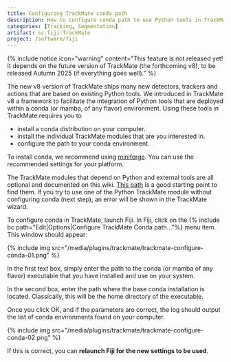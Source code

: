 ```yaml
---
title: Configuring TrackMate conda path
description: How to configure conda path to use Python tools in TrackMate.
categories: [Tracking, Segmentation]
artifact: sc.fiji:TrackMate
project: /software/fiji
---
```


{% include notice icon="warning"
  content="This feature is not released yet! 
  It depends on the future version of TrackMate (the forthcoming v8), to be released Autumn 2025 (if everything goes well)." %}
  
The new v8 version of TrackMate ships many new detectors, trackers and actions that are based on existing Python tools. 
We introduced in TrackMate v8 a framework to facilitate the integration of Python tools that are deployed within a conda (or mamba, of any flavor) environment. 
Using these tools in TrackMate requires you to
- install a conda distribution on your computer.
- install the individual TrackMate modules that are you interested in.
- configure the path to your conda environment.

To install conda, we recommend using [miniforge](https://github.com/conda-forge/miniforge).
You can use the recommended settings for your platform.

The TrackMate modules that depend on Python and external tools are all optional and documented on this wiki.
[This path](/plugins/trackmate/index#trackmate-components) is a good starting point to find them.
If you try to use one of the Python TrackMate module without configuring conda (next step), an error will be shown in the TrackMate wizard.

To configure conda in TrackMate, launch Fiji.
In Fiji, click on the {% include bc path="Edit|Options|Configure TrackMate Conda path..."%} menu item.
This window should appear:

{% include img src="/media/plugins/trackmate/trackmate-configure-conda-01.png"  %}

In the first text box, simply enter the path to the conda (or mamba of any flavor) executable that you have installed and use on your system. 

In the second box, enter the path where the base conda installation is located.
Classically, this will be the home directory of the executable. 

Once you click OK, and if the parameters are correct, the log should output the list of conda environments found on your computer. 

{% include img src="/media/plugins/trackmate/trackmate-configure-conda-02.png"  %}

If this is correct, you can **relaunch Fiji for the new settings to be used**.



